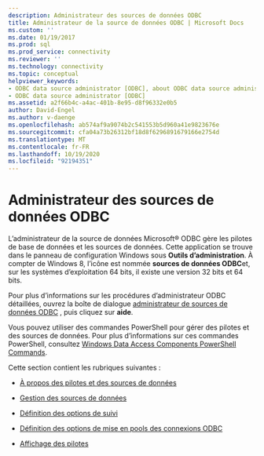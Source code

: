 ```yaml
---
description: Administrateur des sources de données ODBC
title: Administrateur de la source de données ODBC | Microsoft Docs
ms.custom: ''
ms.date: 01/19/2017
ms.prod: sql
ms.prod_service: connectivity
ms.reviewer: ''
ms.technology: connectivity
ms.topic: conceptual
helpviewer_keywords:
- ODBC data source administrator [ODBC], about ODBC data source administrator
- ODBC data source administrator [ODBC]
ms.assetid: a2f66b4c-a4ac-401b-8e95-d8f96332e0b5
author: David-Engel
ms.author: v-daenge
ms.openlocfilehash: ab574af9a9074b2c541553b5d960a41e9823676e
ms.sourcegitcommit: cfa04a73b26312bf18d8f6296891679166e2754d
ms.translationtype: MT
ms.contentlocale: fr-FR
ms.lasthandoff: 10/19/2020
ms.locfileid: "92194351"
---
```

# <a name="odbc-data-source-administrator"></a>Administrateur des sources de données ODBC
L’administrateur de la source de données Microsoft® ODBC gère les pilotes de base de données et les sources de données. Cette application se trouve dans le panneau de configuration Windows sous **Outils d’administration**. À compter de Windows 8, l’icône est nommée **sources de données ODBC**et, sur les systèmes d’exploitation 64 bits, il existe une version 32 bits et 64 bits.  
  
 Pour plus d’informations sur les procédures d’administrateur ODBC détaillées, ouvrez la boîte de dialogue [administrateur de sources de données ODBC](/previous-versions//ms716327(v=vs.85)) , puis cliquez sur **aide**.  
  
 Vous pouvez utiliser des commandes PowerShell pour gérer des pilotes et des sources de données. Pour plus d’informations sur ces commandes PowerShell, consultez [Windows Data Access Components PowerShell Commands](/previous-versions/windows/desktop/jj134064(v=vs.85)).  
  
 Cette section contient les rubriques suivantes :  
  
-   [À propos des pilotes et des sources de données](../../odbc/admin/about-drivers-and-data-sources.md)  
  
-   [Gestion des sources de données](../../odbc/admin/managing-data-sources.md)  
  
-   [Définition des options de suivi](../../odbc/admin/setting-tracing-options.md)  
  
-   [Définition des options de mise en pools des connexions ODBC](../../odbc/admin/setting-odbc-connection-pooling-options.md)  
  
-   [Affichage des pilotes](../../odbc/admin/viewing-drivers.md)
